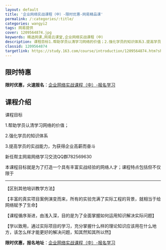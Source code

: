```yaml
---
layout: default
title: '企业网络实战课程（中）-限时优惠-网易精品课'
permalink: /:categories/:title/
categories: wangyi2
tags: 网易提供
cover: 1209564874.jpg
keywords: 精选网课,网易云课堂,企业网络实战课程（中）
description: 课程目标1.帮助学员认清学习网络的价值；2.强化学员的知识体系3.提高学员的实战能力，为获得企业高薪而奋斗新任帮主网易网
classid: 1209564874
targetlink: https://study.163.com/course/introduction/1209564874.htm?share=1&shareId=1025206652&utm_campaign=share&utm_medium=iphoneShare&utm_source=&utm_u=1025206652
---
```


## 限时特惠

**限时优惠，火速报名**：[企业网络实战课程（中）-报名学习](https://study.163.com/course/introduction/1209564874.htm?share=1&shareId=1025206652&utm_campaign=share&utm_medium=iphoneShare&utm_source=&utm_u=1025206652)

## 课程介绍

课程目标

1.帮助学员认清学习网络的价值；

2.强化学员的知识体系

3.提高学员的实战能力，为获得企业高薪而奋斗

新任帮主网易网络学习交流QQ群782569630

本课程目标就是为了打造一个具有丰富实战经验的网络人才；课程特点包括但不仅限于

--------------------------------------------------------------------------------------

【区别其他培训教学方法】

【丰富的真实项目案例演变而来，所有的实验充满了实际工程的背景，就相当于给网络赋予了生命】

【课程循序渐进，由浅入深，目的是为了全面掌握如何运用知识解决实际问题】

【学以致用，通过实际项目的学习，充分掌握什么样的理论知识应该用在什么地方，该怎么样才能更好的解决问题，知其然知其所以然】

**限时优惠，报名地址**：[企业网络实战课程（中）-报名学习](https://study.163.com/course/introduction/1209564874.htm?share=1&shareId=1025206652&utm_campaign=share&utm_medium=iphoneShare&utm_source=&utm_u=1025206652)

